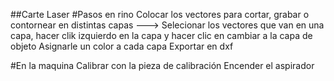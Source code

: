 ##Carte Laser
#Pasos en rino
Colocar los vectores para cortar, grabar o contornear en distintas capas
---> Selecionar los vectores que van en una capa, hacer clik izquierdo en la capa y hacer clic en cambiar a la capa de objeto
Asignarle un color a cada capa
Exportar en dxf

#En la maquina
Calibrar con la pieza de calibración
Encender el aspirador

